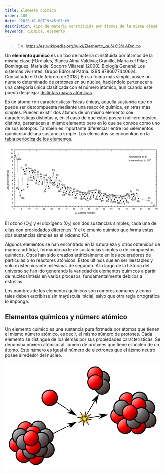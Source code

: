 ```yaml
---
title: Elemento químico
order: 100
date: '2020-01-08T19:45+01:00'
description: Tipo de materia constituida por átomos de la misma clase
keywords: química, elemento
---
```


> De: https://es.wikipedia.org/wiki/Elemento_qu%C3%ADmico

Un __elemento químico__ es un tipo de materia constituida por átomos de la misma clase.[^Urdiales, Blanca Alma Valdivia; Granillo, María del Pilar; Dominguez, María del Socorro Villareal (2000). Biología General: Los sistemas vivientes. Grupo Editorial Patria. ISBN 9786077440604. Consultado el 9 de febrero de 2018.] En su forma más simple, posee un número determinado de protones en su núcleo, haciéndolo pertenecer a una categoría única clasificada con el número atómico, aun cuando este pueda desplegar [distintas masas atómicas](./radionuclides).

Es un átomo con características físicas únicas, aquella sustancia que no puede ser descompuesta mediante una reacción química, en otras más simples. Pueden existir dos átomos de un mismo elemento con características distintas y, en el caso de que estos posean número másico distinto, pertenecen al mismo elemento pero en lo que se conoce como uno de sus isótopos. También es importante diferenciar entre los «elementos químicos» de una sustancia simple. Los elementos se encuentran en la [tabla periódica de los elementos](../periodic-table).

![Abundancia de elementos químicos en el sistema solar](solar-system-abundances.png "Abundancia de elementos químicos en el sistema solar")

El ozono (O<sub>3</sub>) y el dioxígeno (O<sub>2</sub>) son dos sustancias simples, cada una de ellas con propiedades diferentes. Y el elemento químico que forma estas dos sustancias simples es el oxígeno (O).

Algunos elementos se han encontrado en la naturaleza y otros obtenidos de manera artificial, formando parte de sustancias simples o de compuestos químicos. Otros han sido creados artificialmente en los aceleradores de partículas o en reactores atómicos. Estos últimos suelen ser inestables y solo existen durante milésimas de segundo. A lo largo de la historia del universo se han ido generando la variedad de elementos químicos a partir de nucleosíntesis en varios procesos, fundamentalmente debidos a estrellas.

Los nombres de los elementos químicos son nombres comunes y como tales deben escribirse sin mayúscula inicial, salvo que otra regla ortográfica lo imponga.

## Elementos químicos y número atómico

Un elemento químico es una sustancia pura formada por átomos que tienen el mismo número atómico, es decir, el mismo número de protones. Cada elemento se distingue de los demás por sus propiedades características. Se denomina número atómico al número de protones que tiene el núcleo de un átomo. Este número es igual al número de electrones que el átomo neutro posee alrededor del núcleo.

![Nuclear reaction](nuclear-reaction.svg)
